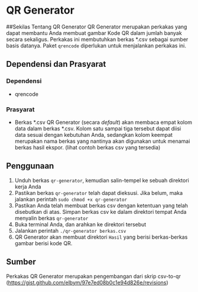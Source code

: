 # QR Generator

##Sekilas Tentang QR Generator
QR Generator merupakan perkakas yang dapat membantu Anda membuat gambar Kode QR dalam jumlah banyak secara sekaligus. Perkakas ini membutuhkan berkas *.csv sebagai sumber basis datanya. Paket `qrencode` diperlukan untuk menjalankan perkakas ini.

## Dependensi dan Prasyarat
### Dependensi
- qrencode
### Prasyarat
- Berkas *.csv 
QR Generator (secara _default_) akan membaca empat kolom data dalam berkas *.csv. Kolom satu sampai tiga tersebut dapat diisi data sesuai dengan kebutuhan Anda, sedangkan kolom keempat merupakan nama berkas yang nantinya akan digunakan untuk menamai berkas hasil ekspor. (lihat contoh berkas csv yang tersedia)

## Penggunaan
1. Unduh berkas `qr-generator`, kemudian salin-tempel ke sebuah direktori kerja Anda
2. Pastikan berkas `qr-generator` telah dapat dieksusi. Jika belum, maka jalankan perintah `sudo chmod +x qr-generator`
3. Pastikan Anda telah membuat berkas csv dengan ketentuan yang telah disebutkan di atas. Simpan berkas csv ke dalam direktori tempat Anda menyalin berkas `qr-generator` 
4. Buka terminal Anda, dan arahkan ke direktori tersebut
5. Jalankan perintah `./qr-generator berkas.csv`
6. QR Generator akan membuat direktori 	`Hasil` yang berisi berkas-berkas gambar berisi kode QR.

## Sumber
Perkakas QR Generator merupakan pengembangan dari skrip csv-to-qr (https://gist.github.com/elbym/97e7ed08b0c1e94d826e/revisions)

